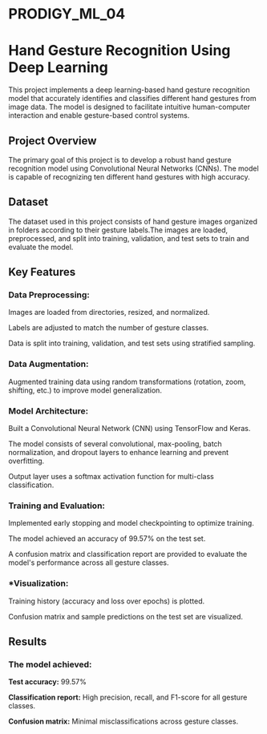 # PRODIGY_ML_04

# **Hand Gesture Recognition Using Deep Learning**
This project implements a deep learning-based hand gesture recognition model that accurately identifies and classifies different hand gestures from image data. The model is designed to facilitate intuitive human-computer interaction and enable gesture-based control systems.

## **Project Overview**
The primary goal of this project is to develop a robust hand gesture recognition model using Convolutional Neural Networks (CNNs). The model is capable of recognizing ten different hand gestures with high accuracy.

## **Dataset**
The dataset used in this project consists of hand gesture images organized in folders according to their gesture labels.The images are loaded, preprocessed, and split into training, validation, and test sets to train and evaluate the model.

## **Key Features**

### **Data Preprocessing:**
Images are loaded from directories, resized, and normalized.

Labels are adjusted to match the number of gesture classes.

Data is split into training, validation, and test sets using stratified sampling.

### **Data Augmentation:**

Augmented training data using random transformations (rotation, zoom, shifting, etc.) to improve model generalization.

### **Model Architecture:**

Built a Convolutional Neural Network (CNN) using TensorFlow and Keras.

The model consists of several convolutional, max-pooling, batch normalization, and dropout layers to enhance learning and prevent overfitting.

Output layer uses a softmax activation function for multi-class classification.

### **Training and Evaluation:**

Implemented early stopping and model checkpointing to optimize training.

The model achieved an accuracy of 99.57% on the test set.

A confusion matrix and classification report are provided to evaluate the model's performance across all gesture classes.

### ***Visualization:**

Training history (accuracy and loss over epochs) is plotted.

Confusion matrix and sample predictions on the test set are visualized.

## **Results**

### **The model achieved:**

**Test accuracy:** 99.57%

**Classification report:** High precision, recall, and F1-score for all gesture classes.

**Confusion matrix:** Minimal misclassifications across gesture classes.
